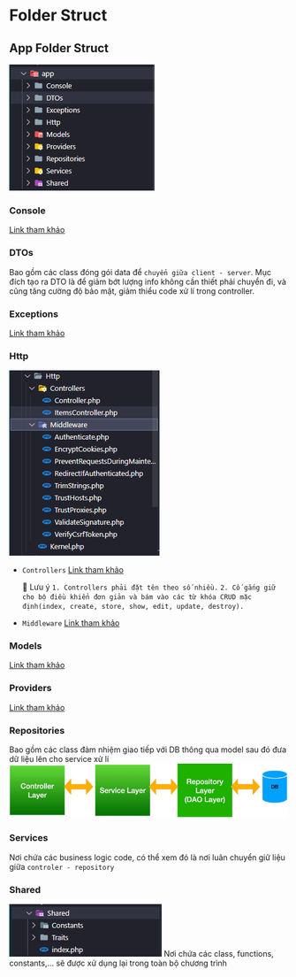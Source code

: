 # Folder Struct

## App Folder Struct

![App folder struct](assets/folder-struct-app.PNG)

### Console

[Link tham khảo][console-reference]

[console-reference]: https://laravel.com/docs/9.x/structure#the-console-directory

### DTOs

Bao gồm các class đóng gói data để `chuyển giữa client - server`. Mục đích tạo ra DTO là để giảm bớt lượng info không cần thiết phải chuyển đi, và cũng tăng cường độ bảo mật, giảm thiểu code xử lí trong controller.

### Exceptions

[Link tham khảo][exceptions-reference]

[exceptions-reference]: https://laravel.com/docs/9.x/structure#the-exceptions-directory

### Http

![App Http folder struct](assets/folder-struct-app-http.PNG)

- `Controllers`
  [Link tham khảo][controlers-reference]

  [controlers-reference]: https://laravel.com/docs/9.x/structure#the-http-directory

  📌 Lưu ý
  `1. Controllers phải đặt tên theo số nhiều.`
  `2. Cố gắng giữ cho bộ điều khiển đơn
giản và bám vào các từ khóa CRUD mặc định(index, create, store, show, edit,
update, destroy).`

- `Middleware`
  [Link tham khảo][middleware-reference]

  [middleware-reference]: https://laravel.com/docs/9.x/structure#the-http-directory

### Models

[Link tham khảo][models-reference]

[models-reference]: https://laravel.com/docs/9.x/structure#the-models-directory

### Providers

[Link tham khảo][providers-reference]

[providers-reference]: https://laravel.com/docs/9.x/structure#the-providers-directory

### Repositories

Bao gồm các class đảm nhiệm giao tiếp với DB thông qua model sau đó đưa dữ liệu lên cho service xử lí
![App folder struct](assets/mvc-struct.PNG)

### Services

Nơi chứa các business logic code, có thể xem đó là nơi luân chuyển giữ liệu giữa `controler - repository`

### Shared

![App folder struct](assets/folder-struct-shared.PNG)
Nơi chứa các class, functions, constants,... sẽ được xử dụng lại trong toàn bộ chương trình
